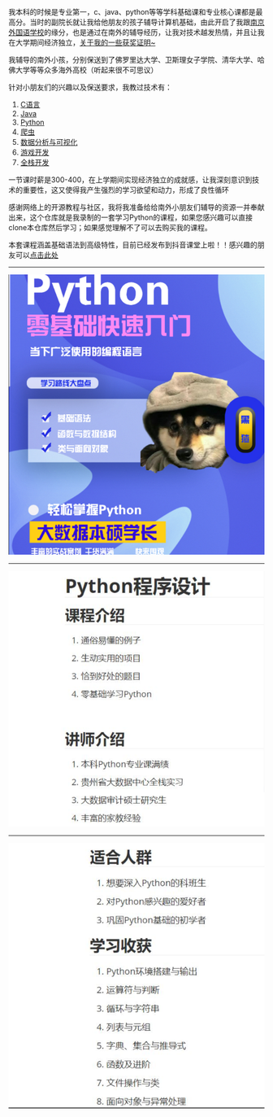 我本科的时候是专业第一，c、java、python等等学科基础课和专业核心课都是最高分。当时的副院长就让我给他朋友的孩子辅导计算机基础，由此开启了我跟[南京外国语学校](http://www.nfls.com.cn/)的缘分，也是通过在南外的辅导经历，让我对技术越发热情，并且让我在大学期间经济独立，[关于我的一些获奖证明~](https://github.com/flowerchar/Nau-Prize)

我辅导的南外小孩，分别保送到了佛罗里达大学、卫斯理女子学院、清华大学、哈佛大学等等众多海外高校（听起来很不可思议）

针对小朋友们的兴趣以及保送要求，我教过技术有：

1. [C语言](https://github.com/flowerchar/CProgramSummary)
2. [Java](https://github.com/flowerchar/JavaProgramSummary)
3. [Python](https://github.com/flowerchar/PythonChowder)
4. [爬虫](https://github.com/flowerchar/StudyDataAnalysis/tree/main/1-%E7%88%AC%E8%99%AB)
5. [数据分析与可视化](https://github.com/flowerchar/StudyDataAnalysis)
6. [游戏开发](https://github.com/flowerchar/StudyPygame)
7. [全栈开发](https://github.com/flowerchar/SelectCourse)

一节课时薪是300-400，在上学期间实现经济独立的成就感，让我深刻意识到技术的重要性，这又使得我产生强烈的学习欲望和动力，形成了良性循环

感谢网络上的开源教程与社区，我将我准备给给南外小朋友们辅导的资源一并奉献出来，这个仓库就是我录制的一套学习Python的课程，如果您感兴趣可以直接clone本仓库然后学习；如果感觉理解不了可以去购买我的课程。

本套课程涵盖基础语法到高级特性，目前已经发布到抖音课堂上啦！！感兴趣的朋友可以[点击此处](https://v.douyin.com/iR56A6SF)



-----



![image-20240417164954995](README.assets/image-20240417164954995.png)

-------



![image-20240417165011162](README.assets/image-20240417165011162.png)



------



![image-20240417165029505](README.assets/image-20240417165029505.png)
